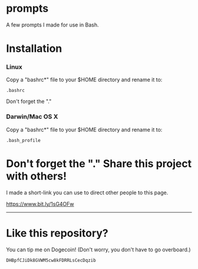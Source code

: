 prompts
=======
A few prompts I made for use in Bash.

Installation
============
### Linux
Copy a "bashrc*" file to your $HOME directory and rename it to:
```
.bashrc
```
Don't forget the "."

### Darwin/Mac OS X
Copy a "bashrc*" file to your $HOME directory and rename it to:
```
.bash_profile
```
Don't forget the "."
Share this project with others!
===============================
I made a short-link you can use to direct other people to this page.

https://www.bit.ly/1sG4OFw

----------

# Like this repository?
You can tip me on Dogecoin! (Don't worry, you don't have to go overboard.)
```
DHBpfCJiDk8GVWM5cw8kFDRRLsCecDqzib
```
